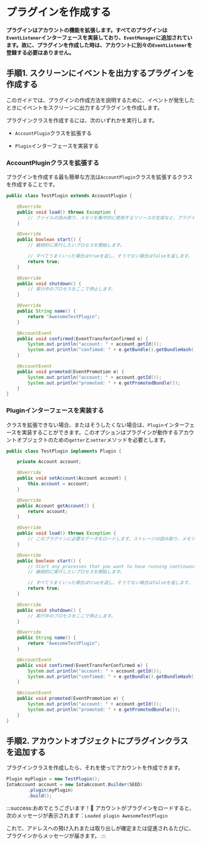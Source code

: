 # プラグインを作成する
<!-- # Create a plugin -->

**プラグインはアカウントの機能を拡張します。すべてのプラグインは`EventListener`インターフェースを実装しており、`EventManager`に追加されています。故に、プラグインを作成した時は、アカウントに別々の`EventListener`を登録する必要はありません。**
<!-- **Plugins extend the functionality of an account. All plugins implement the `EventListener` interface and are added to the `EventManager`. As a result, when you create a plugin, you don't need to register a separate `EventListener` with your account.** -->

## 手順1. スクリーンにイベントを出力するプラグインを作成する
<!-- ## Step 1. Create a plugin that prints events to the screen -->

このガイドでは、プラグインの作成方法を説明するために、イベントが発生したときにイベントをスクリーンに出力するプラグインを作成します。
<!-- To explain how to create a plugin, this guide helps you to create one that prints events to the screen as they happen. -->

プラグインクラスを作成するには、次のいずれかを実行します。
<!-- To create a plugin class you can do one of the following: -->

* `AccountPlugin`クラスを拡張する
<!-- * Extend the `AccountPlugin` class -->
* `Plugin`インターフェースを実装する
<!-- * Implement the `Plugin` interface -->

### AccountPluginクラスを拡張する
<!-- ### Extend the AccountPlugin class -->

プラグインを作成する最も簡単な方法は`AccountPlugin`クラスを拡張するクラスを作成することです。
<!-- The easiest way to create a plugin is to create a class that extends the `AccountPlugin` class. -->

```java
public class TestPlugin extends AccountPlugin {

    @Override
    public void load() throws Exception {
        // ファイルの読み取り、メモリを集中的に使用するリソースの生成など、プラグインが必要とするデータをロードします。
    }

    @Override
    public boolean start() {
        // 継続的に実行したいプロセスを開始します。

        // すべてうまくいった場合はtrueを返し、そうでない場合はfalseを返します。
        return true;
    }

    @Override
    public void shutdown() {
        // 実行中のプロセスをここで停止します。
    }

    @Override
    public String name() {
        return "AwesomeTestPlugin";
    }

    @AccountEvent
    public void confirmed(EventTransferConfirmed e) {
        System.out.println("account: " + account.getId());
        System.out.println("confimed: " + e.getBundle().getBundleHash());
    }

    @AccountEvent
    public void promoted(EventPromotion e) {
        System.out.println("account: " + account.getId());
        System.out.println("promoted: " + e.getPromotedBundle());
    }
}
```

### Pluginインターフェースを実装する
<!-- ### Implement the Plugin interface -->

クラスを拡張できない場合、またはそうしたくない場合は、`Plugin`インターフェースを実装することができます。このオプションはプラグインが動作するアカウントオブジェクトのための`getter`と`setter`メソッドを必要とします。
<!-- If you can't extend a class, or you don't want to, you can implement the `Plugin` interface. This option requires `getter` and `setter` methods for the account object with which the plugin will work. -->

```java
public class TestPlugin implements Plugin {

    private Account account;

    @Override
    public void setAccount(Account account) {
        this.account = account;
    }

    @Override
    public Account getAccount() {
        return account;
    }

    @Override
    public void load() throws Exception {
        // このプラグインに必要なデータをロードします。ストレージの読み取り、メモリ集約型リソースの生成などを考えてください。
    }

    @Override
    public boolean start() {
        // Start any processes that you want to have running continuously
        // 継続的に実行したいプロセスを開始します。

        // すべてうまくいった場合はtrueを返し、そうでない場合はfalseを返します。
        return true;
    }

    @Override
    public void shutdown() {
        // 実行中のプロセスをここで停止します。
    }

    @Override
    public String name() {
        return "AwesomeTestPlugin";
    }

    @AccountEvent
    public void confirmed(EventTransferConfirmed e) {
        System.out.println("account: " + account.getId());
        System.out.println("confimed: " + e.getBundle().getBundleHash());
    }

    @AccountEvent
    public void promoted(EventPromotion e) {
        System.out.println("account: " + account.getId());
        System.out.println("promoted: " + e.getPromotedBundle());
    }
}
```

## 手順2. アカウントオブジェクトにプラグインクラスを追加する
<!-- ## Step 2. Add the plugin class to your account object -->

プラグインクラスを作成したら、それを使ってアカウントを作成できます。
<!-- After you've created a plugin class, you can build your account with it. -->

```java
Plugin myPlugin = new TestPlugin();
IotaAccount account = new IotaAccount.Builder(SEED)
        .plugin(myPlugin)
        .build();
```

:::success:おめでとうございます！:tada:
アカウントがプラグインをロードすると、次のメッセージが表示されます：`Loaded plugin AwesomeTestPlugin`

これで、アドレスへの預け入れまたは取り出しが確定または促進されるたびに、プラグインからメッセージが届きます。
:::
<!-- :::success: -->
<!-- When the account loads the plugin, you'll see the following message: `Loaded plugin AwesomeTestPlugin`. -->
<!--  -->
<!-- Now, whenever a deposit or withdrawal is confirmed or promoted for your account, you'll receive a message from the plugin. -->
<!-- ::: -->
